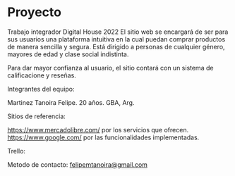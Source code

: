 # Proyecto
Trabajo integrador Digital House 2022
El sitio web se encargará de ser para sus usuarios una plataforma intuitiva en la cual puedan comprar productos de manera sencilla y segura. Está dirigido a personas de cualquier género, mayores de edad y clase social indistinta.

Para dar mayor confianza al usuario, el sitio contará con un sistema de calificacione y reseñas.

Integrantes del equipo:

Martinez Tanoira Felipe. 20 años. GBA, Arg.

Sitios de referencia:

https://www.mercadolibre.com/ por los servicios que ofrecen.
https://www.google.com/ por las funcionalidades implementadas.

Trello:


Metodo de contacto: felipemtanoira@gmail.com
